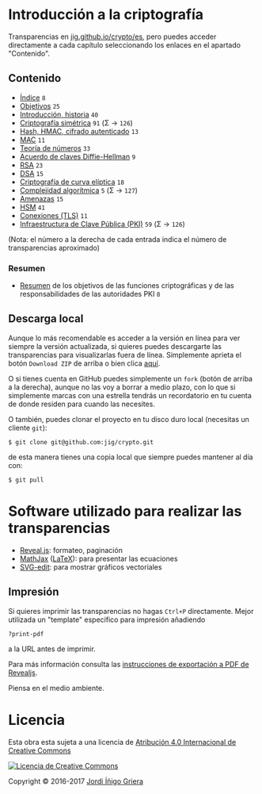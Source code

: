 # Introducción a la criptografía

Transparencias en [jig.github.io/crypto/es](https://jig.github.io/crypto/es), pero puedes acceder directamente a cada capítulo seleccionando los enlaces en el apartado "Contenido".

## Contenido

  - [Índice](https://jig.github.io/crypto/es) `8`
  - [Objetivos](https://jig.github.io/crypto/es/objectives.html) `25`
  - [Introducción, historia](https://jig.github.io/crypto/es/intro.html) `40`
  - [Criptografía simétrica](https://jig.github.io/crypto/es/symmetric.html) `91` (&Sigma; → `126`)
  - [Hash, HMAC, cifrado autenticado](https://jig.github.io/crypto/es/hash.html) `13`  
  - [MAC](https://jig.github.io/crypto/es/ecbc-mac.html) `11` 
  - [Teoría de números](https://jig.github.io/crypto/es/number-theory.html) `33`
  - [Acuerdo de claves Diffie-Hellman](https://jig.github.io/crypto/es/dh.html) `9`
  - [RSA](https://jig.github.io/crypto/es/rsa.html) `23`
  - [DSA](https://jig.github.io/crypto/es/dsa.html) `15`
  - [Criptografía de curva elíptica](https://jig.github.io/crypto/es/ecc.html) `18`  
  - [Complejidad algorítmica](http://jig.github.io/crypto/complexity.html) `5` (&Sigma; → `127`)
  - [Amenazas](http://jig.github.io/crypto/threats.html) `15` 
  - [HSM](https://jig.github.io/crypto/es/hsm.html) `41` 
  - [Conexiones (TLS)](http://jig.github.io/crypto/tls.html) `11`
  - [Infraestructura de Clave Pública (PKI)](http://jig.github.io/crypto/pki.html) `59` (&Sigma; → `126`)

(Nota: el número a la derecha de cada entrada indica el número de transparencias aproximado)

### Resumen
  
  - [Resumen](http://jig.github.io/crypto/es/abstract.html) de los objetivos de las funciones criptográficas y de las responsabilidades de las autoridades PKI `8`
  
## Descarga local

Aunque lo más recomendable es acceder a la versión en línea para ver siempre la versión actualizada, si quieres puedes descargarte las transparencias para visualizarlas fuera de línea.
Simplemente aprieta el botón `Download ZIP` de arriba o bien clica 
[aquí](https://codeload.github.com/jig/crypto/archive/master.zip). 

O si tienes cuenta en GitHub puedes simplemente un `fork` (botón de arriba a la derecha), aunque no las voy a borrar a medio plazo, con lo que si simplemente marcas con una estrella tendrás un recordatorio en tu cuenta de donde residen para cuando las necesites.

O también, puedes clonar el proyecto en tu disco duro local (necesitas un cliente `git`):

```
$ git clone git@github.com:jig/crypto.git
```

de esta manera tienes una copia local que siempre puedes mantener al día con:

```
$ git pull
```            

# Software utilizado para realizar las transparencias

  - [Reveal.js](https://github.com/hakimel/reveal.js): formateo, paginación
  - [MathJax](https://www.mathjax.org) ([LaTeX](http://latex-project.org)): para presentar las ecuaciones
  - [SVG-edit](https://github.com/SVG-Edit/svgedit): para mostrar gráficos vectoriales
  
## Impresión
  
Si quieres imprimir las transparencias no hagas `Ctrl+P` directamente. Mejor utilizada un "template" específico para impresión añadiendo 

```
?print-pdf 
``` 
a la URL antes de imprimir. 

Para más información consulta las 
[instrucciones de exportación a PDF de Revealjs](https://github.com/hakimel/reveal.js/#pdf-export).

Piensa en el medio ambiente.

# Licencia

Esta obra esta sujeta a una licencia de [Atribución 4.0 Internacional de Creative Commons](http://creativecommons.org/licenses/by/4.0/)

[![Licencia de Creative Commons](https://i.creativecommons.org/l/by/4.0/88x31.png)](http://creativecommons.org/licenses/by/4.0/)

Copyright © 2016-2017 [Jordi Íñigo Griera](https://github.com/jig)
